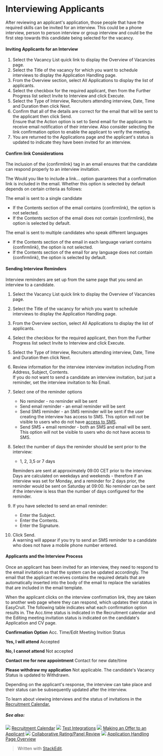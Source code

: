 # Interviewing Applicants

After reviewing an applicant's application, those people that have the required skills can be invited for an interview. This could be a phone interview, person to person interview or group interview and could be the first step towards this candidate being selected for the vacancy.

#### Inviting Applicants for an Interview

1.  Select the  Vacancy List  quick link to display the  Overview of Vacancies page.
2.  Select the  Title  of the vacancy for which you want to schedule interviews to display the  Application Handling  page.
3.  From the  Overview  section, select  All Applications  to display the list of applicants.
4.  Select the checkbox for the required applicant, then from the  Further Progress  list select  Invite to Interview  and click  Execute.
5.  Select the  Type of Interview,  Recruiters attending interview,  Date,  Time  and  Duration  then click  Next.
6.  Confirm that all of the details are correct for the email that will be sent to the applicant then click  Send.  
    Ensure that the  Action  option is set to  Send email  for the applicants to receive email notification of their interview. Also consider selecting the link confirmation option to enable the applicant to verify the meeting.
7.  You are returned to the  Applications  page and the applicant's status is updated to indicate they have been invited for an interview.

#### Confirm link Considerations

The inclusion of the  {confirmlink}  tag in an email ensures that the candidate can respond properly to an interview invitation.

The  Would you like to include a link... option guarantees that a confirmation link is included in the email. Whether this option is selected by default depends on certain criteria as follows:

The email is sent to a single candidate

-   If the  Contents  section of the email contains  {confirmlink}, the option is not selected.
-   If the  Contents  section of the email does not contain  {confirmlink}, the option is selected by default.

The email is sent to multiple candidates who speak different languages

-   If the  Contents  section of the email in each language variant contains  {confirmlink}, the option is not selected.
-   If the  Contents  section of the email for any language does not contain  {confirmlink}, the option is selected by default.

#### Sending Interview Reminders

Interview reminders are set up from the same page that you send an interview to a candidate.

1.  Select the  Vacancy List  quick link to display the  Overview of Vacancies  page.
2.  Select the  Title  of the vacancy for which you want to schedule interviews to display the  Application Handling  page.
3.  From the  Overview  section, select  All Applications  to display the list of applicants.
4.  Select the checkbox for the required applicant, then from the  Further Progress  list select  Invite to Interview  and click  Execute.
5.  Select the  Type of Interview,  Recruiters attending interview,  Date,  Time  and  Duration  then click  Next.
6.  Review information for the interview interview invitation including  From Address,  Subject,  Contents.  
    If you do not want to send a candidate an interview invitation, but just a reminder, set the interview invitation to  No Email.
7.  Select one of the reminder options
    -   No reminder  - no reminder will be sent
    -   Send email reminder  - an email reminder will be sent
    -   Send SMS reminder  - an SMS reminder will be sent if the user creating the interview has access to SMS. This option will not be visible to users who do not have  [access to SMS](users_access_controls.htm).
    -   Send SMS + email reminder  - both an SMS and email will be sent. This option will not be visible to users who do not have access to SMS.
8.  Select the number of days the reminder should be sent prior to the interview:
    
    -   1, 2, 3,5 or 7 days
    
    Reminders are sent at approximately 09:00 CET prior to the interview. Days are calculated on weekdays and weekends - therefore if an interview was set for Monday, and a reminder for 2 days prior, the reminder would be sent on Saturday at 09:00. No reminder can be sent if the interview is less than the number of days configured for the reminder.
9.  If you have selected to send an email reminder:
    -   Enter the  Subject.
    -   Enter the  Contents.
    -   Enter the  Signature.
10.  Click  Send.  
    A warning will appear if you try to send an SMS reminder to a candidate who does not have a mobile phone number entered.

#### Applicants and the Interview Process

Once an applicant has been invited for an interview, they need to respond to the email invitation so that the system can be updated accordingly. The email that the applicant receives contains the required details that are automatically inserted into the body of the email to replace the variables that are included in the email template.

When the applicant clicks on the interview confirmation link, they are taken to another web page where they can respond, which updates their status in EasyCruit. The following table indicates what each confirmation option results in. The  Acc.time  status is indicated in the  Recruitment calendar  and the  Editing meeting invitation  status is indicated on the candidate's  Application and CV  page.

**Confirmation Option**
Acc. Time/Edit Meeting Invition Status

**Yes, I will attend**
Accepted

**No, I cannot attend**
Not accepted

**Contact me for new appointment**
Contact for new date/time

**Please withdraw my application**
Not applicable. The candidate's  Vacancy Status  is updated to  Withdrawn.

Depending on the applicant's response, the interview can take place and their status can be subsequently updated after the interview.

To learn about viewing interviews and the status of invitations in the  [Recruitment Calendar.](recruitment_calendar.htm)

##### See also:

![](../Resources/Images/icon-document-link.png) [Recruitment Calendar](recruitment_calendar.htm)
![](../Resources/Images/icon-document-link.png) [Test Integrations](test_integrations.htm)
![](../Resources/Images/icon-document-link.png) [Making an Offer to an Applicant](making_an_offer_to_an_applicant.htm)
![](../Resources/Images/icon-document-link.png) [Collaborative Rating/Panel Review](collaborative_rating_panel_review.htm)
![](../Resources/Images/icon-document-link.png) [Application Handling Page Overview](application_handling_page_overview.htm)


> Written with [StackEdit](https://stackedit.io/).
<!--stackedit_data:
eyJoaXN0b3J5IjpbNDIyMjMzNjIwXX0=
-->